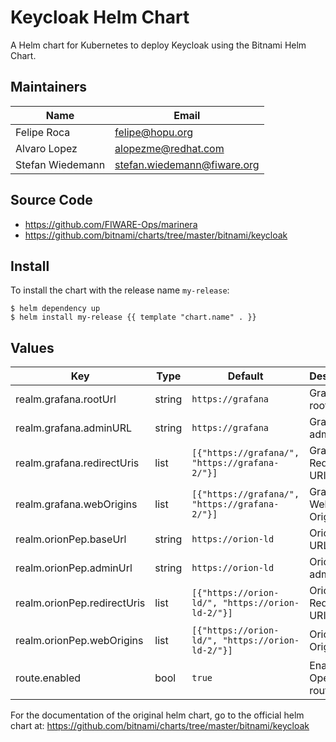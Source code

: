 # Keycloak Helm Chart

A Helm chart for Kubernetes to deploy Keycloak using the Bitnami Helm Chart.

## Maintainers

| Name | Email |
| ---- | ------ |
| Felipe Roca | <felipe@hopu.org> |
| Alvaro Lopez | <alopezme@redhat.com> |
| Stefan Wiedemann | <stefan.wiedemann@fiware.org> |

## Source Code

* <https://github.com/FIWARE-Ops/marinera>
* <https://github.com/bitnami/charts/tree/master/bitnami/keycloak>

## Install

To install the chart with the release name `my-release`:

```console
$ helm dependency up
$ helm install my-release {{ template "chart.name" . }}
```

## Values

| Key | Type | Default | Description |
|-----|------|---------|-------------|
| realm.grafana.rootUrl | string | `https://grafana` | Grafana root URL |
| realm.grafana.adminURL | string | `https://grafana` | Grafana admin URL |
| realm.grafana.redirectUris | list | `[{"https://grafana/", "https://grafana-2/"}]` | Grafana Redirect URIs |
| realm.grafana.webOrigins | list | `[{"https://grafana/", "https://grafana-2/"}]` | Grafana Web Origins |
| realm.orionPep.baseUrl | string | `https://orion-ld` | Orion base URL |
| realm.orionPep.adminUrl | string | `https://orion-ld` | Orion admin URL |
| realm.orionPep.redirectUris | list | `[{"https://orion-ld/", "https://orion-ld-2/"}]` | Orion Redirect URIs |
| realm.orionPep.webOrigins | list | `[{"https://orion-ld/", "https://orion-ld-2/"}]` | Orion Web Origins |
| route.enabled | bool | `true` | Enable OpenShift route |

For the documentation of the original helm chart, go to the official helm chart at: https://github.com/bitnami/charts/tree/master/bitnami/keycloak 
